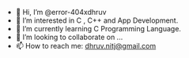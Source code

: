 - 👋 Hi, I’m @error-404xdhruv
- 👀 I’m interested in C , C++ and App Development.
- 🌱 I’m currently learning C Programming Language.
- 💞️ I’m looking to collaborate on ...
- 📫 How to reach me: dhruv.nitj@gmail.com

<!---
error-404xdhruv/error-404xdhruv is a ✨ special ✨ repository because its `README.md` (this file) appears on your GitHub profile.
You can click the Preview link to take a look at your changes.
--->
